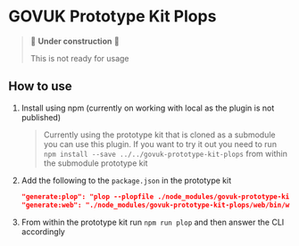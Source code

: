 # GOVUK Prototype Kit Plops

> :construction: **Under construction** :construction:
>
> This is not ready for usage

## How to use

1. Install using npm (currently on working with local as the plugin is not published)

    > Currently using the prototype kit that is cloned as a submodule you can use this plugin. If you want to try it out you need to run `npm install --save ../../govuk-prototype-kit-plops` from within the submodule prototype kit

2. Add the following to the `package.json` in the prototype kit

    ```json  
    "generate:plop": "plop --plopfile ./node_modules/govuk-prototype-kit-plops/plopfile.js",
    "generate:web": "./node_modules/govuk-prototype-kit-plops/web/bin/www",
    ```

3. From within the prototype kit run `npm run plop` and then answer the CLI accordingly

